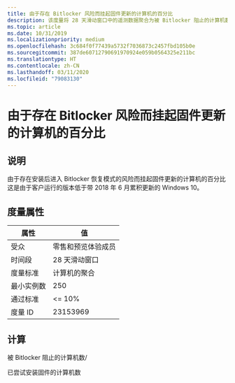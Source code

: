 ```yaml
---
title: 由于存在 Bitlocker 风险而挂起固件更新的计算机的百分比
description: 该度量将 28 天滑动窗口中的遥测数据聚合为被 Bitlocker 阻止的计算机数与尝试安装固件的计算机数的比率
ms.topic: article
ms.date: 10/31/2019
ms.localizationpriority: medium
ms.openlocfilehash: 3c684f0f77439a5732f7036873c2457fbd105b0e
ms.sourcegitcommit: 387de60712790691970924e059b0564325e211bc
ms.translationtype: HT
ms.contentlocale: zh-CN
ms.lasthandoff: 03/11/2020
ms.locfileid: "79083130"
---
```

# <a name="percent-of-machines-with-pending-firmware-updates-due-to-bitlocker-risk"></a>由于存在 Bitlocker 风险而挂起固件更新的计算机的百分比

## <a name="description"></a>说明

由于存在安装后进入 Bitlocker 恢复模式的风险而挂起固件更新的计算机的百分比 这是由于客户运行的版本低于带 2018 年 6 月累积更新的 Windows 10。

## <a name="measure-attributes"></a>度量属性

|属性|值|
|----|----|
|受众 |零售和预览体验成员|
|时间段 |28 天滑动窗口|
|度量标准 |计算机的聚合|
|最小实例数 |250|
|通过标准 |<= 10%|
|度量 ID |23153969|

## <a name="calculation"></a>计算

被 Bitlocker 阻止的计算机数/

已尝试安装固件的计算机数

